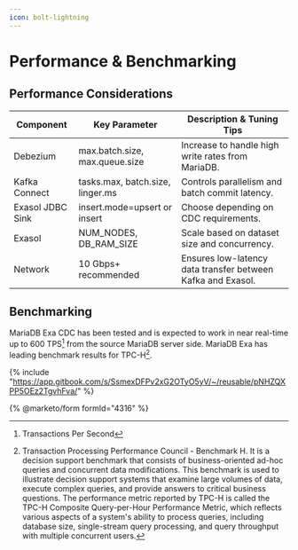 ```yaml
---
icon: bolt-lightning
---
```


# Performance & Benchmarking

## Performance Considerations

| Component        | Key Parameter                    | Description & Tuning Tips                                   |
| ---------------- | -------------------------------- | ----------------------------------------------------------- |
| Debezium         | max.batch.size, max.queue.size   | Increase to handle high write rates from MariaDB.           |
| Kafka Connect    | tasks.max, batch.size, linger.ms | Controls parallelism and batch commit latency.              |
| Exasol JDBC Sink | insert.mode=upsert or insert     | Choose depending on CDC requirements.                       |
| Exasol           | NUM\_NODES, DB\_RAM\_SIZE        | Scale based on dataset size and concurrency.                |
| Network          | 10 Gbps+ recommended             | Ensures low-latency data transfer between Kafka and Exasol. |

## Benchmarking

MariaDB Exa CDC has been tested and is expected to work in near real-time up to 600 TPS[^1] from the source MariaDB server side. MariaDB Exa has leading benchmark results for TPC-H[^2].

{% include "https://app.gitbook.com/s/SsmexDFPv2xG2OTyO5yV/~/reusable/pNHZQXPP5OEz2TgvhFva/" %}

{% @marketo/form formId="4316" %}

[^1]: Transactions Per Second

[^2]: Transaction Processing Performance Council - Benchmark H. It is a decision support benchmark that consists of business-oriented ad-hoc queries and concurrent data modifications. This benchmark is used to illustrate decision support systems that examine large volumes of data, execute complex queries, and provide answers to critical business questions. The performance metric reported by TPC-H is called the TPC-H Composite Query-per-Hour Performance Metric, which reflects various aspects of a system's ability to process queries, including database size, single-stream query processing, and query throughput with multiple concurrent users.

